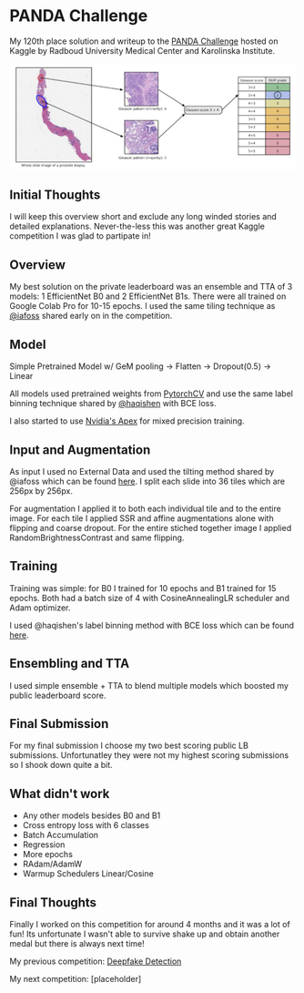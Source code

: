 # PANDA Challenge

My 120th place solution and writeup to the [PANDA Challenge](https://www.kaggle.com/c/prostate-cancer-grade-assessment) hosted on Kaggle by Radboud University Medical Center and Karolinska Institute.

![](https://github.com/GreatGameDota/PANDA-Challenge-Solution/blob/master/assets/main.png)

## Initial Thoughts

I will keep this overview short and exclude any long winded stories and detailed explanations. Never-the-less this was another great Kaggle competition I was glad to partipate in!

## Overview

My best solution on the private leaderboard was an ensemble and TTA of 3 models: 1 EfficientNet B0 and 2 EfficientNet B1s. There were all trained on Google Colab Pro for 10-15 epochs. I used the same tiling technique as [@iafoss](https://www.kaggle.com/iafoss) shared early on in the competition.

## Model

Simple Pretrained Model w/ GeM pooling -> Flatten -> Dropout(0.5) -> Linear

All models used pretrained weights from [PytorchCV](https://github.com/osmr/imgclsmob/tree/master/pytorch) and use the same label binning technique shared by [@haqishen](https://www.kaggle.com/haqishen) with BCE loss.

I also started to use [Nvidia's Apex](https://github.com/NVIDIA/apex) for mixed precision training.

## Input and Augmentation

As input I used no External Data and used the tilting method shared by @iafoss which can be found [here](https://www.kaggle.com/iafoss/panda-16x128x128-tiles). I split each slide into 36 tiles which are 256px by 256px.

For augmentation I applied it to both each individual tile and to the entire image. For each tile I applied SSR and affine augmentations alone with flipping and coarse dropout. For the entire stiched together image I applied RandomBrightnessContrast and same flipping.

## Training

Training was simple: for B0 I trained for 10 epochs and B1 trained for 15 epochs. Both had a batch size of 4 with CosineAnnealingLR scheduler and Adam optimizer.

I used @haqishen's label binning method with BCE loss which can be found [here](https://www.kaggle.com/haqishen/train-efficientnet-b0-w-36-tiles-256-lb0-87).

## Ensembling and TTA

I used simple ensemble + TTA to blend multiple models which boosted my public leaderboard score.

## Final Submission

For my final submission I choose my two best scoring public LB submissions. Unfortunatley they were not my highest scoring submissions so I shook down quite a bit.

## What didn't work

- Any other models besides B0 and B1
- Cross entropy loss with 6 classes
- Batch Accumulation
- Regression
- More epochs
- RAdam/AdamW
- Warmup Schedulers Linear/Cosine

## Final Thoughts

Finally I worked on this competition for around 4 months and it was a lot of fun! Its unfortunate I wasn't able to survive shake up and obtain another medal but there is always next time!

My previous competition: [Deepfake Detection](https://github.com/GreatGameDota/Deepfake-Detection)

My next competition: [placeholder]
